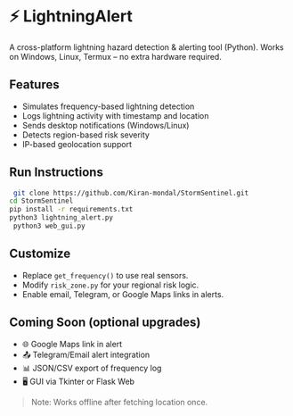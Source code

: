 
# ⚡ LightningAlert

A cross-platform lightning hazard detection & alerting tool (Python). Works on Windows, Linux, Termux – no extra hardware required.

## Features

- Simulates frequency-based lightning detection
- Logs lightning activity with timestamp and location
- Sends desktop notifications (Windows/Linux)
- Detects region-based risk severity
- IP-based geolocation support

## Run Instructions

```bash
 git clone https://github.com/Kiran-mondal/StormSentinel.git
cd StormSentinel
pip install -r requirements.txt
python3 lightning_alert.py
 python3 web_gui.py
```

## Customize

- Replace `get_frequency()` to use real sensors.
- Modify `risk_zone.py` for your regional risk logic.
- Enable email, Telegram, or Google Maps links in alerts.

## Coming Soon (optional upgrades)

- 🌐 Google Maps link in alert
- 📤 Telegram/Email alert integration
- 📊 JSON/CSV export of frequency log
- 🖥️ GUI via Tkinter or Flask Web

> Note: Works offline after fetching location once.
